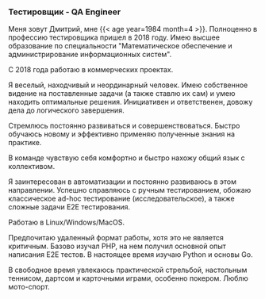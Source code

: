 ### Тестировщик - QA Engineer

Меня зовут Дмитрий, мне {{< age year=1984 month=4 >}}.
Полноценно в профессию тестировщика пришел в 2018 году.
Имею высшее образование по специальности "Математическое обеспечение и администрирование информационных систем".

С 2018 года работаю в коммерческих проектах.

Я веселый, находчивый и неординарный человек. Имею собственное видение на поставленные задачи (а также ставлю их сам) и умею находить оптимальные решения. 
Инициативен и ответственен, довожу дела до логического завершения.

Стремлюсь постоянно развиваться и совершенствоваться. Быстро обучаюсь новому и эффективно применяю полученные знания на практике.

В команде чувствую себя комфортно и быстро нахожу общий язык с коллективом.

Я заинтересован в автоматизации и постоянно развиваюсь в этом направлении.
Успешно справляюсь с ручным тестированием, обожаю классическое ad-hoc тестирование (исследовательское), а также сложные задачи E2E тестирования.

Работаю в Linux/Windows/MacOS.

Предпочитаю удаленный формат работы, хотя это не является критичным.
Базово изучал PHP, на нем получил основной опыт написания E2E тестов.
В настоящее время изучаю Python и основы Go.

В свободное время увлекаюсь практической стрельбой, настольным теннисом, дартсом и карточными играми, особенно покером. Люблю мото-спорт.